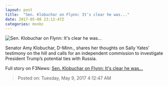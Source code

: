 ```yaml
---
layout: post
title:  "Sen. Klobuchar on Flynn: It's clear he was..."
date: 2017-05-08 23:12:47Z
categories: msnbc
---
```


![Sen. Klobuchar on Flynn: It's clear he was...](http://media1.s-nbcnews.com/j/MSNBC/Components/Video/201705/2017-05-08T23-13-48-166Z--1280x720.video_1067x600.jpg)

Senator Amy Klobuchar, D-Minn., shares her thoughts on Sally Yates’ testimony on the hill and calls for an independent commission to investigate President Trump’s potential ties with Russia.


Full story on F3News: [Sen. Klobuchar on Flynn: It's clear he was...](http://www.f3nws.com/n/ucze4B)

> Posted on: Tuesday, May 9, 2017 4:12:47 AM
